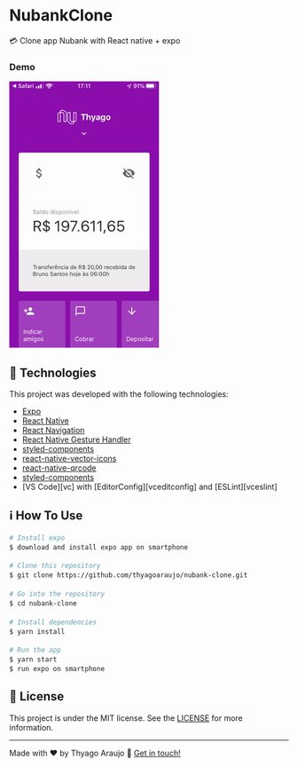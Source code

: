 # NubankClone

:credit_card: Clone app Nubank with React native + expo

### Demo

![Demo](demo.gif)

## :rocket: Technologies

This project was developed with the following technologies:

- [Expo](https://docs.expo.io/versions/latest/)
- [React Native](http://facebook.github.io/react-native/)
- [React Navigation](https://reactnavigation.org/)
- [React Native Gesture Handler](https://kmagiera.github.io/react-native-gesture-handler/)
- [styled-components](https://www.styled-components.com/)
- [react-native-vector-icons](https://oblador.github.io/react-native-vector-icons/)
- [react-native-qrcode](https://www.npmjs.com/package/react-native-qrcode)
- [styled-components](https://www.styled-components.com/)
- [VS Code][vc] with [EditorConfig][vceditconfig] and [ESLint][vceslint]

## :information_source: How To Use

```bash
# Install expo
$ download and install expo app on smartphone

# Clone this repository
$ git clone https://github.com/thyagoaraujo/nubank-clone.git

# Go into the repository
$ cd nubank-clone

# Install dependencies
$ yarn install

# Run the app
$ yarn start
$ run expo on smartphone
```

## :memo: License

This project is under the MIT license. See the [LICENSE](https://github.com/thyagoaraujo/nubank-clone/blob/master/LICENSE.md) for more information.

---

Made with ♥ by Thyago Araujo :wave: [Get in touch!](linkedin.com/in/thyagosantosaraujo/)
